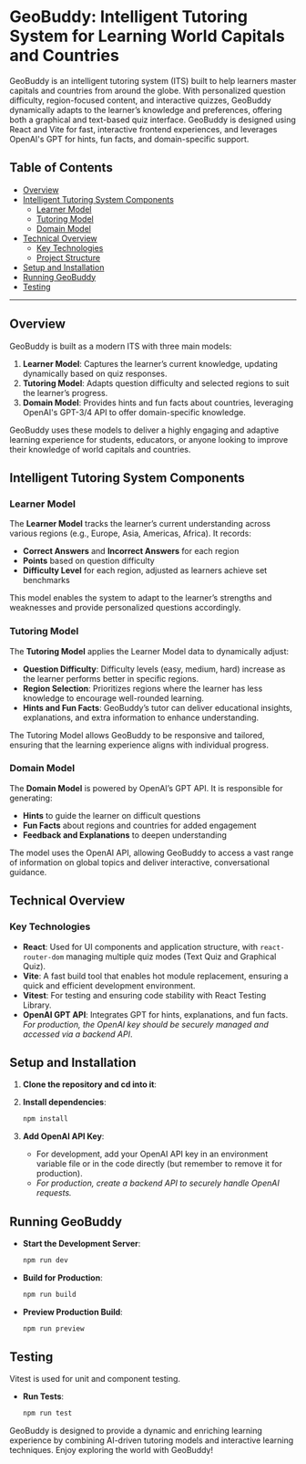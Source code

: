 # GeoBuddy: Intelligent Tutoring System for Learning World Capitals and Countries

GeoBuddy is an intelligent tutoring system (ITS) built to help learners master capitals and countries from around the globe. With personalized question difficulty, region-focused content, and interactive quizzes, GeoBuddy dynamically adapts to the learner’s knowledge and preferences, offering both a graphical and text-based quiz interface. GeoBuddy is designed using React and Vite for fast, interactive frontend experiences, and leverages OpenAI's GPT for hints, fun facts, and domain-specific support.

## Table of Contents
- [Overview](#overview)
- [Intelligent Tutoring System Components](#intelligent-tutoring-system-components)
  - [Learner Model](#learner-model)
  - [Tutoring Model](#tutoring-model)
  - [Domain Model](#domain-model)
- [Technical Overview](#technical-overview)
  - [Key Technologies](#key-technologies)
  - [Project Structure](#project-structure)
- [Setup and Installation](#setup-and-installation)
- [Running GeoBuddy](#running-geobuddy)
- [Testing](#testing)



---

## Overview
GeoBuddy is built as a modern ITS with three main models:
1. **Learner Model**: Captures the learner’s current knowledge, updating dynamically based on quiz responses.
2. **Tutoring Model**: Adapts question difficulty and selected regions to suit the learner’s progress.
3. **Domain Model**: Provides hints and fun facts about countries, leveraging OpenAI's GPT-3/4 API to offer domain-specific knowledge.

GeoBuddy uses these models to deliver a highly engaging and adaptive learning experience for students, educators, or anyone looking to improve their knowledge of world capitals and countries.

## Intelligent Tutoring System Components
### Learner Model
The **Learner Model** tracks the learner’s current understanding across various regions (e.g., Europe, Asia, Americas, Africa). It records:
- **Correct Answers** and **Incorrect Answers** for each region
- **Points** based on question difficulty
- **Difficulty Level** for each region, adjusted as learners achieve set benchmarks

This model enables the system to adapt to the learner’s strengths and weaknesses and provide personalized questions accordingly.

### Tutoring Model
The **Tutoring Model** applies the Learner Model data to dynamically adjust:
- **Question Difficulty**: Difficulty levels (easy, medium, hard) increase as the learner performs better in specific regions.
- **Region Selection**: Prioritizes regions where the learner has less knowledge to encourage well-rounded learning.
- **Hints and Fun Facts**: GeoBuddy’s tutor can deliver educational insights, explanations, and extra information to enhance understanding.

The Tutoring Model allows GeoBuddy to be responsive and tailored, ensuring that the learning experience aligns with individual progress.

### Domain Model
The **Domain Model** is powered by OpenAI’s GPT API. It is responsible for generating:
- **Hints** to guide the learner on difficult questions
- **Fun Facts** about regions and countries for added engagement
- **Feedback and Explanations** to deepen understanding

The model uses the OpenAI API, allowing GeoBuddy to access a vast range of information on global topics and deliver interactive, conversational guidance.

## Technical Overview

### Key Technologies
- **React**: Used for UI components and application structure, with `react-router-dom` managing multiple quiz modes (Text Quiz and Graphical Quiz).
- **Vite**: A fast build tool that enables hot module replacement, ensuring a quick and efficient development environment.
- **Vitest**: For testing and ensuring code stability with React Testing Library.
- **OpenAI GPT API**: Integrates GPT for hints, explanations, and fun facts. *For production, the OpenAI key should be securely managed and accessed via a backend API*.


## Setup and Installation

1. **Clone the repository and cd into it**:

2. **Install dependencies**:
   ```bash
   npm install
   ```

3. **Add OpenAI API Key**:
   - For development, add your OpenAI API key in an environment variable file or in the code directly (but remember to remove it for production).
   - *For production, create a backend API to securely handle OpenAI requests.*

## Running GeoBuddy
- **Start the Development Server**:
  ```bash
  npm run dev
  ```

- **Build for Production**:
  ```bash
  npm run build
  ```

- **Preview Production Build**:
  ```bash
  npm run preview
  ```

## Testing
Vitest is used for unit and component testing.

- **Run Tests**:
  ```bash
  npm run test
  ```

GeoBuddy is designed to provide a dynamic and enriching learning experience by combining AI-driven tutoring models and interactive learning techniques. Enjoy exploring the world with GeoBuddy!